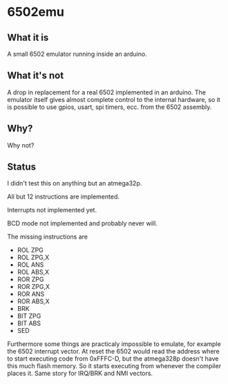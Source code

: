 # 6502emu
## What it is
A small 6502 emulator running inside an arduino.

## What it's not
A drop in replacement for a real 6502 implemented in an arduino.
The emulator itself gives almost complete control to the internal hardware, so it is possible to use gpios, usart, spi timers, ecc. from the 6502 assembly. 

## Why?
Why not?

## Status
I didn't test this on anything but an atmega32p.

All but 12 instructions are implemented.

Interrupts not implemented yet.

BCD mode not implemented and probably never will.

The missing instructions are
 * ROL ZPG
 * ROL ZPG,X
 * ROL ANS
 * ROL ABS,X
 * ROR ZPG
 * ROR ZPG,X
 * ROR ANS
 * ROR ABS,X
 * BRK
 * BIT ZPG
 * BIT ABS
 * SED

Furthermore some things are practicaly impossible to emulate, for example the 6502 interrupt vector. At reset the 6502 would read the address where to start executing code from 0xFFFC-D, but the atmega328p doesn't have this much flash memory. So it starts executing from whenever the compiler places it. Same story for IRQ/BRK and NMI vectors.
